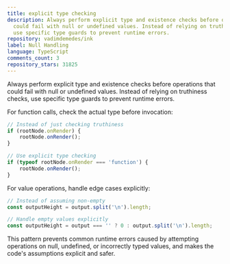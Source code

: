 ```yaml
---
title: explicit type checking
description: Always perform explicit type and existence checks before operations that
  could fail with null or undefined values. Instead of relying on truthiness checks,
  use specific type guards to prevent runtime errors.
repository: vadimdemedes/ink
label: Null Handling
language: TypeScript
comments_count: 3
repository_stars: 31825
---
```


Always perform explicit type and existence checks before operations that could fail with null or undefined values. Instead of relying on truthiness checks, use specific type guards to prevent runtime errors.

For function calls, check the actual type before invocation:
```typescript
// Instead of just checking truthiness
if (rootNode.onRender) {
    rootNode.onRender();
}

// Use explicit type checking
if (typeof rootNode.onRender === 'function') {
    rootNode.onRender();
}
```

For value operations, handle edge cases explicitly:
```typescript
// Instead of assuming non-empty
const outputHeight = output.split('\n').length;

// Handle empty values explicitly
const outputHeight = output === '' ? 0 : output.split('\n').length;
```

This pattern prevents common runtime errors caused by attempting operations on null, undefined, or incorrectly typed values, and makes the code's assumptions explicit and safer.